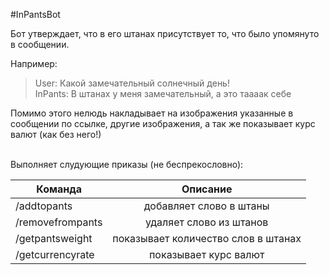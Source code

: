 #InPantsBot

Бот утверждает, что в его штанах присутствует то, что было упомянуто в сообщении.

Например:

> User: Какой замечательный солнечный день!<br />
> InPants: В штанах у меня замечательный, а это таааак себе

Помимо этого нелюдь накладывает на изображения указанные в сообщении по ссылке, другие изображения, а так же показывает курс валют (как без него!)
<br /><br />

Выполняет слудующие приказы (не беспрекословно):

| Команда       | Описание           |
| ------------- |:------------------:|
| /addtopants     | добавляет слово в штаны    |
| /removefrompants    | удаляет слово из штанов |
| /getpantsweight    | показывает количество слов в штанах |
| /getcurrencyrate  | показывает курс валют  |